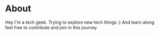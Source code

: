 # About
Hey I'm a tech geek.
Trying to explore new tech things :)
And learn along
feel free to contribute and join in this journey

